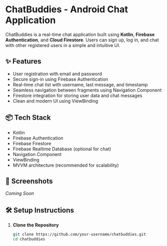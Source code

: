 # ChatBuddies - Android Chat Application

ChatBuddies is a real-time chat application built using **Kotlin**, **Firebase Authentication**, and **Cloud Firestore**. Users can sign up, log in, and chat with other registered users in a simple and intuitive UI.

## ✨ Features

- User registration with email and password
- Secure sign-in using Firebase Authentication
- Real-time chat list with username, last message, and timestamp
- Seamless navigation between fragments using Navigation Component
- Firestore integration for storing user data and chat messages
- Clean and modern UI using ViewBinding

## 📦 Tech Stack

- Kotlin
- Firebase Authentication
- Firebase Firestore
- Firebase Realtime Database (optional for chat)
- Navigation Component
- ViewBinding
- MVVM architecture (recommended for scalability)

## 📸 Screenshots

_Coming Soon_

## 🛠 Setup Instructions

1. **Clone the Repository**
   ```bash
   git clone https://github.com/your-username/chatbuddies.git
   cd chatbuddies
